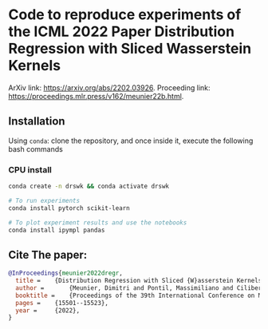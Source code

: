 # Code to reproduce experiments of the ICML 2022 Paper Distribution Regression with Sliced Wasserstein Kernels

ArXiv link: https://arxiv.org/abs/2202.03926. Proceeding link: https://proceedings.mlr.press/v162/meunier22b.html.

## Installation

Using `conda`: clone the repository, and once inside it,
execute the following bash commands

### CPU install

```bash
conda create -n drswk && conda activate drswk

# To run experiments
conda install pytorch scikit-learn

# To plot experiment results and use the notebooks
conda install ipympl pandas 
```

## Cite The paper:

```bibtex
@InProceedings{meunier2022dregr,
  title = 	 {Distribution Regression with Sliced {W}asserstein Kernels},
  author =       {Meunier, Dimitri and Pontil, Massimiliano and Ciliberto, Carlo},
  booktitle = 	 {Proceedings of the 39th International Conference on Machine Learning},
  pages = 	 {15501--15523},
  year = 	 {2022},
}
```
